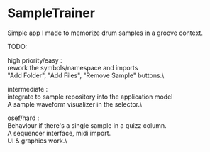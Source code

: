 # SampleTrainer
Simple app I made to memorize drum samples in a groove context.

TODO:

high priority/easy : \
rework the symbols/namespace and imports\
"Add Folder", "Add Files", "Remove Sample" buttons.\

intermediate : \
integrate to sample repository into the application model\
A sample waveform visualizer in the selector.\


osef/hard : \
Behaviour if there's a single sample in a quizz column.\
A sequencer interface, midi import.\
UI & graphics work.\
